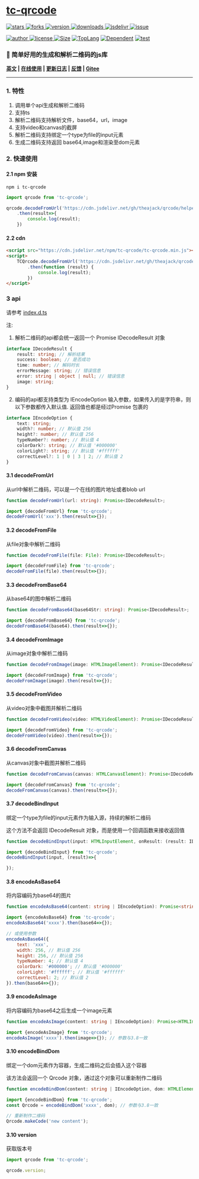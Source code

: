 # [tc-qrcode](https://www.github.com/theajack/tc-qrcode)

<p>
    <a href="https://www.github.com/theajack/qrcode/stargazers" target="_black">
        <img src="https://img.shields.io/github/stars/theajack/tc-qrcode?logo=github" alt="stars" />
    </a>
    <a href="https://www.github.com/theajack/qrcode/network/members" target="_black">
        <img src="https://img.shields.io/github/forks/theajack/tc-qrcode?logo=github" alt="forks" />
    </a>
    <a href="https://www.npmjs.com/package/tc-qrcode" target="_black">
        <img src="https://img.shields.io/npm/v/tc-qrcode?logo=npm" alt="version" />
    </a>
    <a href="https://www.npmjs.com/package/tc-qrcode" target="_black">
        <img src="https://img.shields.io/npm/dm/tc-qrcode?color=%23ffca28&logo=npm" alt="downloads" />
    </a>
    <a href="https://www.jsdelivr.com/package/npm/tc-qrcode" target="_black">
        <img src="https://data.jsdelivr.com/v1/package/npm/tc-qrcode/badge" alt="jsdelivr" />
    </a>
    <a href="https://github.com/theajack/qrcode/issues"><img src="https://img.shields.io/github/issues-closed/theajack/tc-qrcode.svg" alt="issue"></a>
</p>
<p>
    <a href="https://github.com/theajack" target="_black">
        <img src="https://img.shields.io/badge/Author-%20theajack%20-7289da.svg?&logo=github" alt="author" />
    </a>
    <a href="https://www.github.com/theajack/qrcode/blob/master/LICENSE" target="_black">
        <img src="https://img.shields.io/github/license/theajack/tc-qrcode?color=%232DCE89&logo=github" alt="license" />
    </a>
    <a href="https://cdn.jsdelivr.net/npm/tc-qrcode/tc-qrcode.min.js"><img src="https://img.shields.io/bundlephobia/minzip/tc-qrcode.svg" alt="Size"></a>
    <a href="https://github.com/theajack/qrcode/search?l=javascript"><img src="https://img.shields.io/github/languages/top/theajack/tc-qrcode.svg" alt="TopLang"></a>
    <a href="https://www.github.com/theajack/tc-qrcode"><img src="https://img.shields.io/librariesio/dependent-repos/npm/tc-qrcode.svg" alt="Dependent"></a>
    <a href="https://github.com/theajack/qrcode/blob/master/test/test-report.txt"><img src="https://img.shields.io/badge/test-passed-44BB44" alt="test"></a>
</p>

<h3>🚀 简单好用的生成和解析二维码的js库</h3>

**[英文](https://github.com/theajack/qrcode/blob/master/README.md) | [在线使用](https://www.theajack.com/qrcode) | [更新日志](https://github.com/theajack/qrcode/blob/master/helper/version.md) | [反馈](https://github.com/theajack/qrcode/issues/new) | [Gitee](https://gitee.com/theajack/qrcode/)**

---

### 1. 特性

1. 调用单个api生成和解析二维码
2. 支持ts
3. 解析二维码支持解析文件，base64，url，image
4. 支持video和canvas的截屏
5. 解析二维码支持绑定一个type为file的input元素
6. 生成二维码支持返回 base64,image和渲染至dom元素

### 2. 快速使用

#### 2.1 npm 安装

```
npm i tc-qrcode
```

```js
import qrcode from 'tc-qrcode';

qrcode.decodeFromUrl('https://cdn.jsdelivr.net/gh/theajack/qrcode/helper/demo-qrcode.png')
    .then(result=>{
        console.log(result);
    })
```

#### 2.2 cdn


```html
<script src="https://cdn.jsdelivr.net/npm/tc-qrcode/tc-qrcode.min.js"></script>
<script>
    TCQrcode.decodeFromUrl('https://cdn.jsdelivr.net/gh/theajack/qrcode/helper/demo-qrcode.png')
        .then(function (result) {
            console.log(result);
        })
</script>
```

### 3 api

请参考 [index.d.ts](https://github.com/theajack/qrcode/blob/master/src/index.d.ts)

注: 

1. 解析二维码的api都会统一返回一个 Promise IDecodeResult 对象

```ts
interface IDecodeResult {
    result: string; // 解析结果
    success: boolean; // 是否成功
    time: number; // 解码时长
    errorMessage: string; // 错误信息
    error: string | object | null; // 错误信息
    image: string;
}
```

2. 编码的api都支持类型为 IEncodeOption 输入参数，如果传入的是字符串，则以下参数都传入默认值. 返回值也都是经过Promise 包裹的
   
```ts
interface IEncodeOption {
    text: string;
    width?: number; // 默认值 256
    height?: number; // 默认值 256
    typeNumber?: number; // 默认值 4
    colorDark?: string; // 默认值 '#000000'
    colorLight?: string; // 默认值 '#ffffff'
    correctLevel?: 1 | 0 | 3 | 2; // 默认值 2
}
```

#### 3.1 decodeFromUrl

从url中解析二维码，可以是一个在线的图片地址或者blob url

```ts
function decodeFromUrl(url: string): Promise<IDecodeResult>;
```

```js
import {decodeFromUrl} from 'tc-qrcode';
decodeFromUrl('xxx').then(result=>{});
```

#### 3.2 decodeFromFile

从file对象中解析二维码

```ts
function decodeFromFile(file: File): Promise<IDecodeResult>;
```

```js
import {decodeFromFile} from 'tc-qrcode';
decodeFromFile(file).then(result=>{});
```

#### 3.3 decodeFromBase64

从base64的图中解析二维码

```ts
function decodeFromBase64(base64Str: string): Promise<IDecodeResult>;
```

```js
import {decodeFromBase64} from 'tc-qrcode';
decodeFromBase64(base64).then(result=>{});
```

#### 3.4 decodeFromImage

从image对象中解析二维码

```ts
function decodeFromImage(image: HTMLImageElement): Promise<IDecodeResult>;
```

```js
import {decodeFromImage} from 'tc-qrcode';
decodeFromImage(image).then(result=>{});
```

#### 3.5 decodeFromVideo

从video对象中截图并解析二维码

```ts
function decodeFromVideo(video: HTMLVideoElement): Promise<IDecodeResult>;
```

```js
import {decodeFromVideo} from 'tc-qrcode';
decodeFromVideo(video).then(result=>{});
```

#### 3.6 decodeFromCanvas

从canvas对象中截图并解析二维码

```ts
function decodeFromCanvas(canvas: HTMLCanvasElement): Promise<IDecodeResult>;
```

```js
import {decodeFromCanvas} from 'tc-qrcode';
decodeFromCanvas(canvas).then(result=>{});
```

#### 3.7 decodeBindInput

绑定一个type为file的input元素作为输入源，持续的解析二维码

这个方法不会返回 IDecodeResult 对象，而是使用一个回调函数来接收返回值

```ts
function decodeBindInput(input: HTMLInputElement, onResult: (result: IDecodeResult) => void): void;
```

```js
import {decodeBindInput} from 'tc-qrcode';
decodeBindInput(input, (result)=>{

});
```

#### 3.8 encodeAsBase64

将内容编码为base64的图片

```ts
function encodeAsBase64(content: string | IEncodeOption): Promise<string>;
```

```js
import {encodeAsBase64} from 'tc-qrcode';
encodeAsBase64('xxxx').then(base64=>{});

// 或使用参数
encodeAsBase64({
    text: 'xxx',
    width: 256, // 默认值 256
    height: 256, // 默认值 256
    typeNumber: 4; // 默认值 4
    colorDark: '#000000'; // 默认值 '#000000'
    colorLight: '#ffffff'; // 默认值 '#ffffff'
    correctLevel: 2; // 默认值 2
}).then(base64=>{});
```

#### 3.9 encodeAsImage

将内容编码为base64之后生成一个image元素

```ts
function encodeAsImage(content: string | IEncodeOption): Promise<HTMLImageElement>;
```

```js
import {encodeAsImage} from 'tc-qrcode';
encodeAsImage('xxxx').then(image=>{}); // 参数与3.8一致
```


#### 3.10 encodeBindDom

绑定一个dom元素作为容器，生成二维码之后会插入这个容器

该方法会返回一个 Qrcode 对象，通过这个对象可以重新制作二维码

```ts
function encodeBindDom(content: string | IEncodeOption, dom: HTMLElement): IQRCode;
```

```js
import {encodeBindDom} from 'tc-qrcode';
const Qrcode = encodeBindDom('xxxx', dom); // 参数与3.8一致

// 重新制作二维码
Qrcode.makeCode('new content');
```


#### 3.10 version

获取版本号

```js
import qrcode from 'tc-qrcode';

qrcode.version;
```